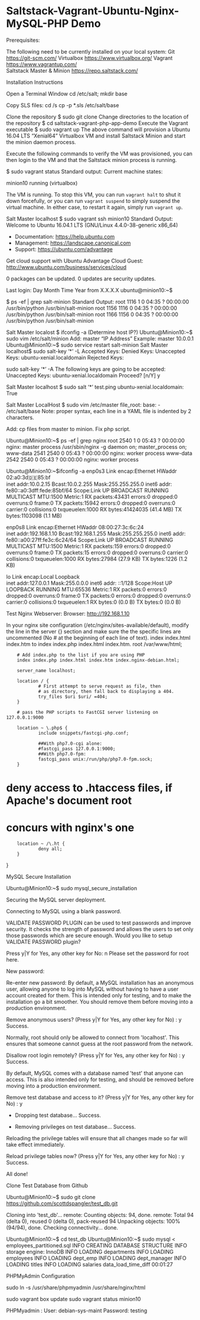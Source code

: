 # Saltstack-Vagrant-Ubuntu-Nginx-MySQL-PHP Demo

Prerequisites: 

The following need to be currently installed on your local system:
Git	https://git-scm.com/
Virtualbox	https://www.virtualbox.org/
Vagrant	https://www.vagrantup.com/	
Saltstack Master & Minion	https://repo.saltstack.com/


Installation Instructions

Open a Terminal Window
cd /etc/salt; mkdir base

Copy SLS files: cd /s cp -p *.sls /etc/salt/base

Clone the repository
$ sudo git clone 
Change directories to the location of the repository
$ cd saltstack-vagrant-php-app-demo
Execute the Vagrant executable
$ sudo vagrant up
The above command will provision a Ubuntu 16.04 LTS “Xenial64” Virtualbox VM and install Saltstack Minion and start the minion daemon process.

Execute the following commands to verify the VM was provisioned, you can then login to the VM and that the Saltstack minion process is running.

$ sudo vagrant status
Standard output: 
Current machine states:

minion10                  running (virtualbox)

The VM is running. To stop this VM, you can run `vagrant halt` to
shut it down forcefully, or you can run `vagrant suspend` to simply
suspend the virtual machine. In either case, to restart it again,
simply run `vagrant up`.




Salt Master localhost $ sudo vagrant ssh minion10
Standard Output: Welcome to Ubuntu 16.04.1 LTS (GNU/Linux 4.4.0-38-generic x86_64)

 * Documentation:  https://help.ubuntu.com
 * Management:     https://landscape.canonical.com
 * Support:        https://ubuntu.com/advantage
 
Get cloud support with Ubuntu Advantage Cloud Guest:
 http://www.ubuntu.com/business/services/cloud

0 packages can be updated.
0 updates are security updates.

Last login: Day  Month  Time Year from X.X.X.X
ubuntu@minion10:~$ 


$ ps -ef | grep salt-minion
Standard Output:
root      1116     1  0 04:35 ?        00:00:00 /usr/bin/python /usr/bin/salt-minion
root      1156  1116  0 04:35 ?        00:00:00 /usr/bin/python /usr/bin/salt-minion
root      1166  1156  0 04:35 ?        00:00:00 /usr/bin/python /usr/bin/salt-minion

Salt Master localost $ ifconfig -a (Determine host IP?)
Ubuntu@Minion10:~$ sudo vim /etc/salt/minion
Add: master “IP Address” Example: master 10.0.0.1
Ubuntu@Minion10:~$ sudo service restart salt-minion
Salt Master localhost$ sudo salt-key ‘*’ -L
Accepted Keys:
Denied Keys:
Unaccepted Keys:
ubuntu-xenial.localdomain
Rejected Keys:


sudo salt-key ‘*’ -A
The following keys are going to be accepted:
Unaccepted Keys:
ubuntu-xenial.localdomain
Proceed? [n/Y] y

Salt Master localhost $ sudo salt ‘*’ test.ping
ubuntu-xenial.localdomain:
    True



Salt Master LocalHost $ sudo vim /etc/master
file_root:
  base: 
      - /etc/salt/base
Note: proper syntax, each line in a YAML file is indented by 2 characters.


Add: cp files from master to minion.
Fix php script. 

 Ubuntu@Minion10:~$ ps -ef | grep nginx
root      2540     1  0 05:43 ?        00:00:00 nginx: master process /usr/sbin/nginx -g daemon on; master_process on;
www-data  2541  2540  0 05:43 ?        00:00:00 nginx: worker process
www-data  2542  2540  0 05:43 ?        00:00:00 nginx: worker process

 Ubuntu@Minion10:~$ifconfig -a
enp0s3    Link encap:Ethernet  HWaddr 02:a0:3d:de:85:bf  
          inet addr:10.0.2.15  Bcast:10.0.2.255  Mask:255.255.255.0
          inet6 addr: fe80::a0:3dff:fede:85bf/64 Scope:Link
          UP BROADCAST RUNNING MULTICAST  MTU:1500  Metric:1
          RX packets:43431 errors:0 dropped:0 overruns:0 frame:0
          TX packets:15942 errors:0 dropped:0 overruns:0 carrier:0
          collisions:0 txqueuelen:1000 
          RX bytes:41424035 (41.4 MB)  TX bytes:1103098 (1.1 MB)

enp0s8    Link encap:Ethernet  HWaddr 08:00:27:3c:6c:24  
          inet addr:192.168.1.10  Bcast:192.168.1.255  Mask:255.255.255.0
          inet6 addr: fe80::a00:27ff:fe3c:6c24/64 Scope:Link
          UP BROADCAST RUNNING MULTICAST  MTU:1500  Metric:1
          RX packets:159 errors:0 dropped:0 overruns:0 frame:0
          TX packets:15 errors:0 dropped:0 overruns:0 carrier:0
          collisions:0 txqueuelen:1000 
          RX bytes:27984 (27.9 KB)  TX bytes:1226 (1.2 KB)

lo        Link encap:Local Loopback  
          inet addr:127.0.0.1  Mask:255.0.0.0
          inet6 addr: ::1/128 Scope:Host
          UP LOOPBACK RUNNING  MTU:65536  Metric:1
          RX packets:0 errors:0 dropped:0 overruns:0 frame:0
          TX packets:0 errors:0 dropped:0 overruns:0 carrier:0
          collisions:0 txqueuelen:1 
          RX bytes:0 (0.0 B)  TX bytes:0 (0.0 B)

Test Nginx Webserver: Browser: http://192.168.1.10

In your nginx site configuration (/etc/nginx/sites-available/default), modify the line in the server {} section and make sure the the specific lines are uncommented (No # at the beginning of each line of text).
index index.html index.htm to index index.php index.html index.htm.
 root /var/www/html;

        # Add index.php to the list if you are using PHP
        index index.php index.html index.htm index.nginx-debian.html;

        server_name localhost;

        location / {
                # First attempt to serve request as file, then
                # as directory, then fall back to displaying a 404.
                try_files $uri $uri/ =404;
        }

        # pass the PHP scripts to FastCGI server listening on 127.0.0.1:9000

        location ~ \.php$ {
                include snippets/fastcgi-php.conf;
                
                ##With php7.0-cgi alone:
                #fastcgi_pass 127.0.0.1:9000;
                ##With php7.0-fpm:
                fastcgi_pass unix:/run/php/php7.0-fpm.sock;
        }

#        deny access to .htaccess files, if Apache's document root
#        concurs with nginx's one
        
        location ~ /\.ht {
                deny all;
        }       
}

MySQL Secure Installation

 Ubuntu@Minion10:~$ sudo mysql_secure_installation


Securing the MySQL server deployment.

Connecting to MySQL using a blank password.

VALIDATE PASSWORD PLUGIN can be used to test passwords
and improve security. It checks the strength of password
and allows the users to set only those passwords which are
secure enough. Would you like to setup VALIDATE PASSWORD plugin?

Press y|Y for Yes, any other key for No: n 
Please set the password for root here.

New password: 

Re-enter new password: 
By default, a MySQL installation has an anonymous user,
allowing anyone to log into MySQL without having to have
a user account created for them. This is intended only for
testing, and to make the installation go a bit smoother.
You should remove them before moving into a production
environment.

Remove anonymous users? (Press y|Y for Yes, any other key for No) : y
Success.

Normally, root should only be allowed to connect from
'localhost'. This ensures that someone cannot guess at
the root password from the network.

Disallow root login remotely? (Press y|Y for Yes, any other key for No) : y
Success.

By default, MySQL comes with a database named 'test' that
anyone can access. This is also intended only for testing,
and should be removed before moving into a production
environment.


Remove test database and access to it? (Press y|Y for Yes, any other key for No) : y
 - Dropping test database...
Success.

 - Removing privileges on test database...
Success.

Reloading the privilege tables will ensure that all changes
made so far will take effect immediately.

Reload privilege tables now? (Press y|Y for Yes, any other key for No) : y
Success.

All done! 

Clone Test Database from Github

 Ubuntu@Minion10:~$ sudo git clone  https://github.com/scottdspangler/test_db.git

Cloning into 'test_db'...
remote: Counting objects: 94, done.
remote: Total 94 (delta 0), reused 0 (delta 0), pack-reused 94
Unpacking objects: 100% (94/94), done.
Checking connectivity... done.

 Ubuntu@Minion10:~$ cd test_db
 Ubuntu@Minion10:~$ sudo mysql < employees_partitioned.sql
INFO
CREATING DATABASE STRUCTURE
INFO
storage engine: InnoDB
INFO
LOADING departments
INFO
LOADING employees
INFO
LOADING dept_emp
INFO
LOADING dept_manager
INFO
LOADING titles
INFO
LOADING salaries
data_load_time_diff
00:01:27


PHPMyAdmin Configuration


sudo ln -s /usr/share/phpmyadmin /usr/share/nginx/html


sudo vagrant box update
sudo vagrant status minion10








PHPMyadmin : User: debian-sys-maint Password: testing

